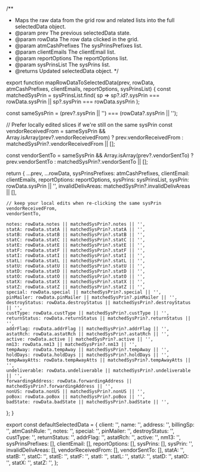 /**
 * Maps the raw data from the grid row and related lists into the full selectedData object.
 * @param prev The previous selectedData state.
 * @param rowData The row data clicked in the grid.
 * @param atmCashPrefixes The sysPrinsPrefixes list.
 * @param clientEmails The clientEmail list.
 * @param reportOptions The reportOptions list.
 * @param sysPrinsList The sysPrins list.
 * @returns Updated selectedData object.
 */

export function mapRowDataToSelectedData(prev, rowData, atmCashPrefixes, clientEmails, reportOptions, sysPrinsList) {
  const matchedSysPrin = sysPrinsList.find(
    sp => sp?.id?.sysPrin === rowData.sysPrin || sp?.sysPrin === rowData.sysPrin
  );

  const sameSysPrin = (prev?.sysPrin || '') === (rowData?.sysPrin || '');

  // Prefer locally edited slices if we're still on the same sysPrin
  const vendorReceivedFrom =
    sameSysPrin && Array.isArray(prev?.vendorReceivedFrom)
      ? prev.vendorReceivedFrom
      : matchedSysPrin?.vendorReceivedFrom || [];

  const vendorSentTo =
    sameSysPrin && Array.isArray(prev?.vendorSentTo)
      ? prev.vendorSentTo
      : matchedSysPrin?.vendorSentTo || [];

  return {
    ...prev,
    ...rowData,
    sysPrinsPrefixes: atmCashPrefixes,
    clientEmail: clientEmails,
    reportOptions: reportOptions,
    sysPrins: sysPrinsList,
    sysPrin: rowData.sysPrin || '',
    invalidDelivAreas: matchedSysPrin?.invalidDelivAreas || [],

    // keep your local edits when re-clicking the same sysPrin
    vendorReceivedFrom,
    vendorSentTo,

    notes: rowData.notes || matchedSysPrin?.notes || '',
    statA: rowData.statA || matchedSysPrin?.statA || '',
    statB: rowData.statB || matchedSysPrin?.statB || '',
    statC: rowData.statC || matchedSysPrin?.statC || '',
    statE: rowData.statE || matchedSysPrin?.statE || '',
    statF: rowData.statF || matchedSysPrin?.statF || '',
    statI: rowData.statI || matchedSysPrin?.statI || '',
    statL: rowData.statL || matchedSysPrin?.statL || '',
    statU: rowData.statU || matchedSysPrin?.statU || '',
    statD: rowData.statD || matchedSysPrin?.statD || '',
    statO: rowData.statO || matchedSysPrin?.statO || '',
    statX: rowData.statX || matchedSysPrin?.statX || '',
    statZ: rowData.statZ || matchedSysPrin?.statZ || '',
    special: rowData.special || matchedSysPrin?.special || '',
    pinMailer: rowData.pinMailer || matchedSysPrin?.pinMailer || '',
    destroyStatus: rowData.destroyStatus || matchedSysPrin?.destroyStatus || '',
    custType: rowData.custType || matchedSysPrin?.custType || '',
    returnStatus: rowData.returnStatus || matchedSysPrin?.returnStatus || '',
    addrFlag: rowData.addrFlag || matchedSysPrin?.addrFlag || '',
    astatRch: rowData.astatRch || matchedSysPrin?.astatRch || '',
    active: rowData.active || matchedSysPrin?.active || '',
    nm13: rowData.nm13 || matchedSysPrin?.nm13 || '',
    tempAway: rowData.tempAway || matchedSysPrin?.tempAway || '',
    holdDays: rowData.holdDays || matchedSysPrin?.holdDays || '',
    tempAwayAtts: rowData.tempAwayAtts || matchedSysPrin?.tempAwayAtts || '',
    undeliverable: rowData.undeliverable || matchedSysPrin?.undeliverable || '',
    forwardingAddress: rowData.forwardingAddress || matchedSysPrin?.forwardingAddress || '',
    nonUS: rowData.nonUS || matchedSysPrin?.nonUS || '',
    poBox: rowData.poBox || matchedSysPrin?.poBox || '',
    badState: rowData.badState || matchedSysPrin?.badState || '',
  };
}

export const defaultSelectedData = {
  client: '',
  name: '',
  address: '',
  billingSp: '',
  atmCashRule: '',
  notes: '',
  special: '',
  pinMailer: '',
  destroyStatus: '',
  custType: '',
  returnStatus: '',
  addrFlag: '',
  astatRch: '',
  active: '',
  nm13: '',
  sysPrinsPrefixes: [],
  clientEmail: [],
  reportOptions: [],
  sysPrins: [],
  sysPrin: '',
  invalidDelivAreas: [],
  vendorReceivedFrom: [],
  vendorSentTo: [],
  statA: '',
  statB: '',
  statC: '',
  statE: '',
  statF: '',
  statI: '',
  statL: '',
  statU: '',
  statD: '',
  statO: '',
  statX: '',
  statZ: '',
};
